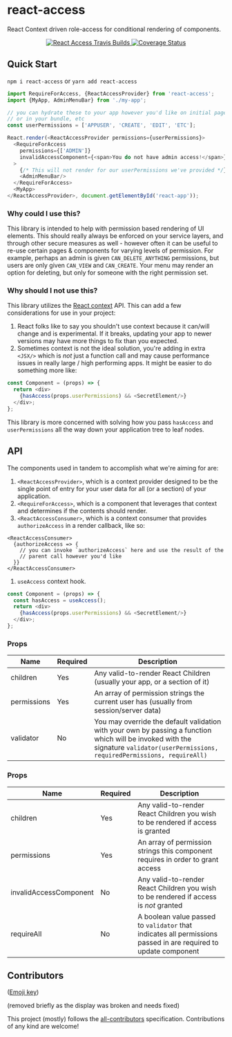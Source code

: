 # react-access
React Context driven role-access for conditional rendering of components.

<p align="center">
  <a href="https://travis-ci.org/stevey-p/react-access">
    <img src="http://img.shields.io/travis/stevey-p/react-access.svg?style=flat" alt="React Access Travis Builds" />
  </a>
  <a href='https://coveralls.io/github/stevey-p/react-access'>
    <img src='https://coveralls.io/repos/github/stevey-p/react-access/badge.svg' alt='Coverage Status' />
  </a>
</p>

## Quick Start
`npm i react-access` or `yarn add react-access`

```js
import RequireForAccess, {ReactAccessProvider} from 'react-access';
import {MyApp, AdminMenuBar} from './my-app';

// you can hydrate these to your app however you'd like on initial page load
// or in your bundle, etc
const userPermissions = ['APPUSER', 'CREATE', 'EDIT', 'ETC'];

React.render(<ReactAccessProvider permissions={userPermissions}>
  <RequireForAccess
    permissions={['ADMIN']}
    invalidAccessComponent={<span>You do not have admin access!</span>}
  >
    {/* This will not render for our userPermissions we've provided */}
    <AdminMenuBar/>
  </RequireForAccess>
  <MyApp>
</ReactAccessProvider>, document.getElementById('react-app'));
```

### Why could I use this?
This library is intended to help with permission based rendering of UI
elements. This should really always be enforced on your service layers,
and through other secure measures as well - however often it can be
useful to re-use certain pages & components for varying levels of permission.
For example, perhaps an admin is given `CAN_DELETE_ANYTHING` permissions,
but users are only given `CAN_VIEW` and `CAN_CREATE`. Your menu may render
an option for deleting, but only for someone with the right permission set.

### Why should I not use this?
This library utilizes the [React context](https://facebook.github.io/react/docs/context.html) API. This can add a few
considerations for use in your project:
1. React folks like to say you shouldn't use context because it can/will
change and is experimental. If it breaks, updating your app to newer
versions may have more things to fix than you expected.
1. Sometimes context is not the ideal solution, you're adding in extra
`<JSX/>` which is _not_ just a function call and may cause performance
issues in really large / high performing apps. It might be easier to do
something more like:
```js
const Component = (props) => {
  return <div>
    {hasAccess(props.userPermissions) && <SecretElement/>}
  </div>;
};
```

This library is more concerned with solving how you pass `hasAccess` and
`userPermissions` all the way down your application tree to leaf nodes.

## API
The components used in tandem to accomplish what we're aiming for are:
1. `<ReactAccessProvider>`, which is a context provider designed to be
the single point of entry for your user data for all (or a section) of
your application.
1. `<RequireForAccess>`, which is a component that leverages that context
and determines if the contents should render.
1. `<ReactAccessConsumer>`, which is a context consumer that provides
`authorizeAccess` in a render callback, like so:
```
<ReactAccessConsumer>
  {authorizeAccess => {
    // you can invoke `authorizeAccess` here and use the result of the
    // parent call however you'd like
  }}
</ReactAccessConsumer>
```
1. `useAccess` context hook.
```js
const Component = (props) => {
  const hasAccess = useAccess();
  return <div>
    {hasAccess(props.userPermissions) && <SecretElement/>}
  </div>;
};
```

### <ReactAccessProvider> Props
| Name | Required | Description |
|------|-------------|----------|
|children | Yes | Any valid-to-render React Children (usually your app, or a section of it) |
|permissions | Yes | An array of permission strings the current user has (usually from session/server data) |
|validator | No | You may override the default validation with your own by passing a function which will be invoked with the signature `validator(userPermissions, requiredPermissions, requireAll)` |

### <RequireForAccess> Props
| Name | Required | Description |
|------|-------------|----------|
|children | Yes | Any valid-to-render React Children you wish to be rendered if access is granted |
|permissions | Yes | An array of permission strings this component requires in order to grant access |
|invalidAccessComponent | No | Any valid-to-render React Children you wish to be rendered if access is *not* granted |
| requireAll | No | A boolean value passed to `validator` that indicates all permissions passed in are required to update component |

## Contributors
([Emoji key](https://github.com/kentcdodds/all-contributors#emoji-key))

(removed briefly as the display was broken and needs fixed)

This project (mostly) follows the [all-contributors](https://github.com/kentcdodds/all-contributors)
specification. Contributions of any kind are welcome!
